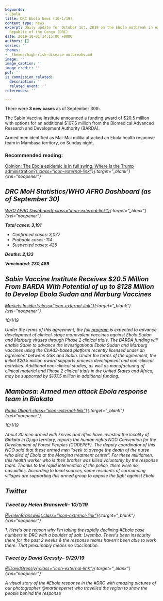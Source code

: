 ```yaml
---
keywords:
- Ebola
title: DRC Ebola News (10/1/19)
content_type: news
excerpt: Daily update for October 1st, 2019 on the Ebola outbreak in eastern Democratic
  Republic of the Congo (DRC)
date: 2019-10-01 14:15:00 +0000
authors: []
series: ''
themes:
- _themes/high-risk-disease-outbreaks.md
image: ''
image_caption: ''
image_credit: ''
pdf: ''
is_commission_related:
  description: ''
  related_event: ''
references: ''

---
```

There were **3 new cases** as of September 30th.

The Sabin Vaccine Institute announced a funding award of $20.5 million with options for an additional $107.5 million from the Biomedical Advanced Research and Development Authority (BARDA).

Armed men identified as Mai-Mai militia attacked an Ebola health response team in Mambasa territory, on Sunday night.

### Recommended reading: 

[Opinion: The Ebola epidemic is in full swing. Where is the Trump administration?<i/>{:class=”icon-external-link”}](https://www.washingtonpost.com/opinions/2019/10/01/ebola-epidemic-is-full-swing-where-is-trump-administration/){:target=”_blank”}{:rel=”noopener”}

## DRC MoH Statistics/WHO AFRO Dashboard (as of September 30)

[WHO AFRO Dashboard<i/>{:class=”icon-external-link”}](https://who.maps.arcgis.com/apps/opsdashboard/index.html#/e70c3804f6044652bc37cce7d8fcef6c){:target=”_blank”}{:rel=”noopener”}

**Total cases: 3,191**

* Confirmed cases: 3,077
* Probable cases: 114
* Suspected cases: 425

**Deaths: 2,133**

**Vaccinated**: **230,489**

## Sabin Vaccine Institute Receives $20.5 Million From BARDA With Potential of up to $128 Million to Develop Ebola Sudan and Marburg Vaccines

[_Markets Insider_<i/>{:class=”icon-external-link”}](https://markets.businessinsider.com/news/stocks/sabin-vaccine-institute-receives-20-5-million-from-barda-with-potential-of-up-to-128-million-to-develop-ebola-sudan-and-marburg-vaccines-1028567085){:target=”_blank”}{:rel=”noopener”}

_10/1/19_

Under the terms of this agreement, the full [program](https://www.sabin.org/programs/research-development/ebola-marburg) is expected to advance development of clinical-stage monovalent vaccines against Ebola Sudan and Marburg viruses through Phase 2 clinical trials. The BARDA funding will enable Sabin to advance the investigational Ebola Sudan and Marburg vaccines using the ChAd3-based platform recently licensed under an agreement between GSK and Sabin. Under the terms of the agreement, the initial $20.5 million award supports process development and non-clinical activities. Additional non-clinical studies, as well as manufacturing of clinical material and Phase 2 clinical trials in the United States and Africa, may be supported by $107.5 million in additional funding.

## Mambasa: Armed men attack Ebola response team in Biakato

[_Radio Okapi_<i/>{:class=”icon-external-link”}](https://www.radiookapi.net/2019/10/01/actualite/sante/mambasa-des-hommes-armes-attaquent-une-equipe-de-riposte-contre-ebola?utm_source=feedburner&utm_medium=feed&utm_campaign=Feed%3A+radiookapi%2Factu+%28Radiookapi.net+-+Actualit%C3%A9%29){:target=”_blank”}{:rel=”noopener”}

_10/1/19_

About 30 men armed with knives and rifles have invested the locality of Biakato in Djugu territory, reports the human rights NGO Convention for the Development of Forest Peoples (CODEPEF). The deputy coordinator of this NGO said that these armed men "seek to avenge the death of the nurse who died of Ebola at the Mangina treatment center". For these militiamen, this health worker who is their brother was killed voluntarily by the response team. Thanks to the rapid intervention of the police, there were no casualties. According to local sources, some residents of surrounding villages are supporting this armed group to oppose the fight against Ebola.

## Twitter

### Tweet by Helen Branswell– 10/1/19

[@HelenBranswell<i/>{:class=”icon-external-link”}](https://twitter.com/HelenBranswell/status/1179020461952442368){:target=”_blank”}{:rel=”noopener”}

1\. Here's one reason why I'm taking the rapidly declining #Ebola case numbers in DRC with a boulder of salt: Lwemba. There's been insecurity there for the past 2 weeks & the response teams haven't been able to work there. That presumably means no vaccination.

### Tweet by David Gressly– 9/29/19

[@DavidGressly<i/>{:class=”icon-external-link”}](https://twitter.com/DavidGressly/status/1178270236979671041){:target=”_blank”}{:rel=”noopener”}

A visual story of the #Ebola response in the #DRC with amazing pictures of our photographer @martineperret who travelled the region to show the people behind the response
